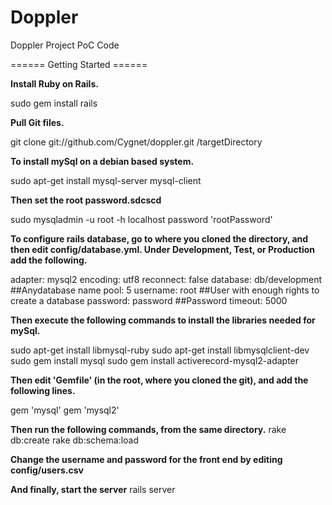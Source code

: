 Doppler
=======

Doppler Project PoC Code

====== Getting Started ======

<b>Install Ruby on Rails.</b>

sudo gem install rails
  
  
<b>Pull Git files.</b>

git clone git://github.com/Cygnet/doppler.git /targetDirectory
  

<b>To install mySql on a debian based system.</b>

sudo apt-get install mysql-server mysql-client

<b>Then set the root password.sdcscd</b>

sudo mysqladmin -u root -h localhost password 'rootPassword'

<b>To configure rails database, go to where you cloned the directory, and then edit config/database.yml. Under Development, Test, or Production add the following.</b>

adapter: mysql2
encoding: utf8
reconnect: false
database: db/development  ##Anydatabase name
pool: 5
username: root            ##User with enough rights to create a database
password: password        ##Password
timeout: 5000
  
<b>Then execute the following commands to install the libraries needed for mySql.</b>

sudo apt-get install libmysql-ruby
sudo apt-get install libmysqlclient-dev
sudo gem install mysql
sudo gem install activerecord-mysql2-adapter

<b>Then edit 'Gemfile' (in the root, where you cloned the git), and add the following lines.</b>

gem 'mysql'
gem 'mysql2'


<b>Then run the following commands, from the same directory.</b>
rake db:create
rake db:schema:load
  
<b>Change the username and password for the front end by editing config/users.csv</b>
  
<b>And finally, start the server</b>
rails server